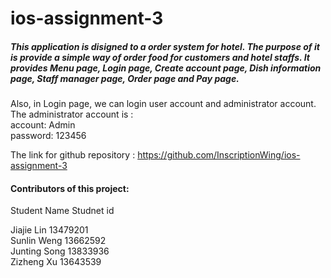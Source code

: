 # ios-assignment-3  
##### This application is disigned to a order system for hotel. The purpose of it is provide a simple way of order food for customers and hotel staffs. It provides Menu page, Login page, Create account page, Dish information page, Staff manager page, Order page and Pay page.    
Also, in Login page, we can login user account and administrator account. <br> The administrator account is :  <br> account: Admin  <br> password: 123456

The link for github repository : https://github.com/InscriptionWing/ios-assignment-3   
  
#### Contributors of this project:
Student Name   Studnet id   
  
Jiajie Lin     13479201  
Sunlin Weng    13662592  
Junting Song   13833936   
Zizheng Xu     13643539   
